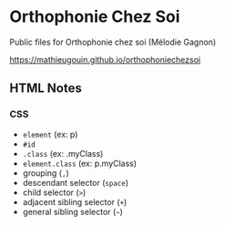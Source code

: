 # Orthophonie Chez Soi
Public files for Orthophonie chez soi (Mélodie Gagnon)

<https://mathieugouin.github.io/orthophoniechezsoi>

## HTML Notes

### CSS

* `element` (ex: p)
* `#id`
* `.class` (ex: .myClass)
* `element.class` (ex: p.myClass)
* grouping (`,`)
* descendant selector (`space`)
* child selector (`>`)
* adjacent sibling selector (`+`)
* general sibling selector (`~`)
 